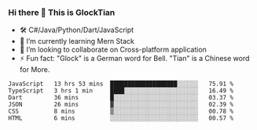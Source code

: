 ### Hi there 👋 This is GlockTian

- 🛠️ C#/Java/Python/Dart/JavaScript
- 🌱 I’m currently learning Mern Stack
- 👯 I’m looking to collaborate on Cross-platform application
- ⚡ Fun fact: "Glock" is a German word for Bell. "Tian" is a Chinese word for More.


<!--START_SECTION:waka-->

```text
JavaScript   13 hrs 53 mins  ███████████████████░░░░░░   75.91 %
TypeScript   3 hrs 1 min     ████░░░░░░░░░░░░░░░░░░░░░   16.49 %
Dart         36 mins         █░░░░░░░░░░░░░░░░░░░░░░░░   03.37 %
JSON         26 mins         ▓░░░░░░░░░░░░░░░░░░░░░░░░   02.39 %
CSS          8 mins          ▒░░░░░░░░░░░░░░░░░░░░░░░░   00.78 %
HTML         6 mins          ░░░░░░░░░░░░░░░░░░░░░░░░░   00.57 %
```

<!--END_SECTION:waka-->

<!--
**GlockTian/GlockTian** is a ✨ _special_ ✨ repository because its `README.md` (this file) appears on your GitHub profile.

Here are some ideas to get you started:

- 🔭 I’m currently working on ...
- 🌱 I’m currently learning ...
- 👯 I’m looking to collaborate on ...
- 🤔 I’m looking for help with ...
- 💬 Ask me about ...
- 📫 How to reach me: ...
- 😄 Pronouns: ...
- ⚡ Fun fact: ...
-->

